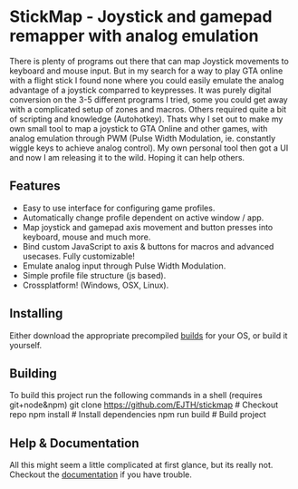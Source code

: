 # StickMap - Joystick and gamepad remapper with analog emulation
There is plenty of programs out there that can map Joystick movements to keyboard and mouse input. But in my search for a way to play GTA online with a flight stick I found none where you could easily emulate the analog advantage of a joystick comparred to keypresses. It was purely digital conversion on the 3-5 different programs I tried, some you could get away with a complicated setup of zones and macros. Others required quite a bit of scripting and knowledge (Autohotkey). Thats why I set out to make my own small tool to map a joystick to GTA Online and other games, with analog emulation through PWM (Pulse Width Modulation, ie. constantly wiggle keys to achieve analog control). My own personal tool then got a UI and now I am releasing it to the wild. Hoping it can help others.


## Features
- Easy to use interface for configuring game profiles.
- Automatically change profile dependent on active window / app.
- Map joystick and gamepad axis movement and button presses into keyboard, mouse and much more.
- Bind custom JavaScript to axis & buttons for macros and advanced usecases. Fully customizable!
- Emulate analog input through Pulse Width Modulation.
- Simple profile file structure (js based).
- Crossplatform! (Windows, OSX, Linux).

## Installing
  Either download the appropriate precompiled [builds](builds/) for your OS, or build it yourself.

## Building
  To build this project run the following commands in a shell (requires git+node&npm)
     git clone https://github.com/EJTH/stickmap # Checkout repo
     npm install # Install dependencies
     npm run build # Build project

## Help & Documentation
  All this might seem a little complicated at first glance, but its really not. Checkout the [documentation](docs/) if you have trouble.
